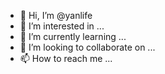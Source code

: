 - 👋 Hi, I’m @yanlife
- 👀 I’m interested in ...
- 🌱 I’m currently learning ...
- 💞️ I’m looking to collaborate on ...
- 📫 How to reach me ...

<!---
yanlife/yanlife is a ✨ special ✨ repository because its `README.md` (this file) appears on your GitHub profile.
You can click the Preview link to take a look at your changes.
--->
